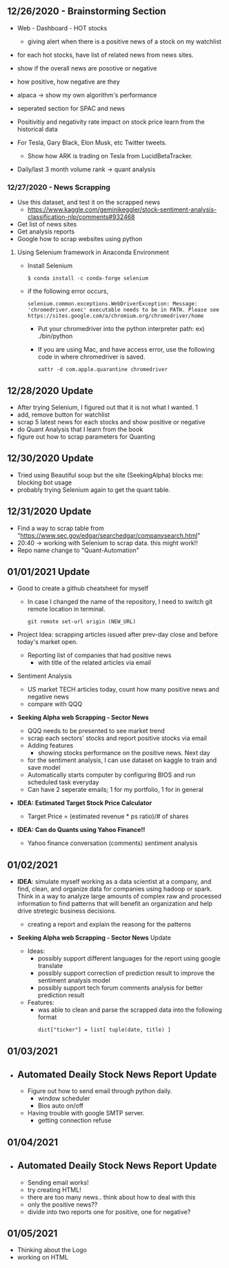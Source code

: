 ## 12/26/2020 - Brainstorming Section

- Web - Dashboard - HOT stocks
  - giving alert when there is a positive news of a stock on my watchlist
- for each hot stocks, have list of related news from news sites.
- show if the overall news are posotive or negative
- how positive, how negative are they
- alpaca -> show my own algorithm's performance
- seperated section for SPAC and news

- Positivitiy and negativity rate impact on stock price learn from the historical data
- For Tesla, Gary Black, Elon Musk, etc Twitter tweets.

  - Show how ARK is trading on Tesla from LucidBetaTracker.

- Daily/last 3 month volume rank -> quant analysis

### 12/27/2020 - News Scrapping

- Use this dataset, and test it on the scrapped news
  - https://www.kaggle.com/geminikeggler/stock-sentiment-analysis-classification-nlp/comments#932468
- Get list of news sites
- Get analysis reports
- Google how to scrap websites using python

1. Using Selenium framework in Anaconda Environment

   - Install Selenium

     ```
     $ conda install -c conda-forge selenium
     ```

   - if the following error occurs,

     ```
     selenium.common.exceptions.WebDriverException: Message: 'chromedriver.exec' executable needs to be in PATH. Please see https://sites.google.com/a/chromium.org/chromedriver/home
     ```

     - Put your chromedriver into the python interpreter path: ex) ./bin/python

     - If you are using Mac, and have access error, use the following code in where chromedriver is saved.

       ```
       xattr -d com.apple.quarantine chromedriver
       ```

## 12/28/2020 Update

- After trying Selenium, I figured out that it is not what I wanted. 1
- add, remove button for watchlist
- scrap 5 latest news for each stocks and show positive or negative
- do Quant Analysis that I learn from the book
- figure out how to scrap parameters for Quanting

## 12/30/2020 Update

- Tried using Beautiful soup but the site (SeekingAlpha) blocks me: blocking bot usage
- probably trying Selenium again to get the quant table.

## 12/31/2020 Update

- Find a way to scrap table from "https://www.sec.gov/edgar/searchedgar/companysearch.html"
- 20:40 -> working with Selenium to scrap data. this might work!!
- Repo name change to "Quant-Automation"

## 01/01/2021 Update

- Good to create a github cheatsheet for myself
  - In case I changed the name of the repository, I need to switch git remote location in terminal.
    ```
    git remote set-url origin (NEW_URL)
    ```
- Project Idea: scrapping articles issued after prev-day close and before today's market open.

  - Reporting list of companies that had positive news
    - with title of the related articles via email

- Sentiment Analysis

  - US market TECH articles today, count how many positive news and negative news
  - compare with QQQ

- **Seeking Alpha web Scrapping - Sector News**

  - QQQ needs to be presented to see market trend
  - scrap each sectors' stocks and report positive stocks via email
  - Adding features
    - showing stocks performance on the positive news. Next day
  - for the sentiment analysis, I can use dataset on kaggle to train and save model
  - Automatically starts computer by configuring BIOS and run scheduled task everyday
  - Can have 2 seperate emails; 1 for my portfolio, 1 for in general

- **IDEA: Estimated Target Stock Price Calculator**

  - Target Price = (estimated revenue \* ps ratio)/# of shares

- **IDEA: Can do Quants using Yahoo Finance!!**
  - Yahoo finance conversation (comments) sentiment analysis

## 01/02/2021

- **IDEA**: simulate myself working as a data scientist at a company, and find, clean, and organize data for companies using hadoop or spark. Think in a way to analyze large amounts of complex raw and processed information to find patterns that will benefit an organization and help drive stretegic business decisions.

  - creating a report and explain the reasong for the patterns

- **Seeking Alpha web Scrapping - Sector News** Update
  - Ideas:
    - possibly support different languages for the report using google translate
    - possibly support correction of prediction result to improve the sentiment analysis model
    - possibly support tech forum comments analysis for better prediction result
  - Features:
    - was able to clean and parse the scrapped data into the following format
      ```
      dict["ticker"] = list[ tuple(date, title) ]
      ```

## 01/03/2021

- ## **Automated Deaily Stock News Report** Update
  - Figure out how to send email through python daily.
    - window scheduler
    - Bios auto on/off
  - Having trouble with google SMTP server.
    - getting connection refuse

## 01/04/2021

- ## **Automated Deaily Stock News Report** Update
  - Sending email works!
  - try creating HTML!
  - there are too many news.. think about how to deal with this
  - only the positive news??
  - divide into two reports one for positive, one for negative?

## 01/05/2021

- Thinking about the Logo
- working on HTML
